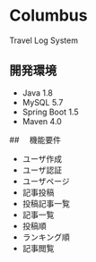 # Columbus
Travel Log System

## 開発環境
- Java 1.8
- MySQL 5.7
- Spring Boot 1.5
- Maven 4.0

##　 機能要件
- ユーザ作成
- ユーザ認証
- ユーザページ
 - 記事投稿
 - 投稿記事一覧
- 記事一覧
 - 投稿順
 - ランキング順
- 記事閲覧
